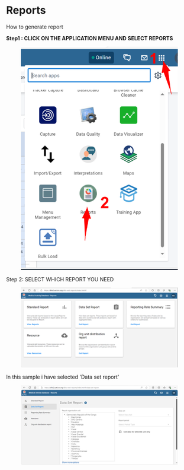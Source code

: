 # Reports

How to generate report

**Step1 : CLICK ON THE APPLICATION MENU AND SELECT REPORTS**

<figure><img src="../../../.gitbook/assets/image.png" alt=""><figcaption></figcaption></figure>

Step 2: SELECT WHICH REPORT YOU NEED

<figure><img src="../../../.gitbook/assets/image (1).png" alt=""><figcaption></figcaption></figure>

In this sample i have selected 'Data set report'

<figure><img src="../../../.gitbook/assets/image (2).png" alt=""><figcaption></figcaption></figure>
